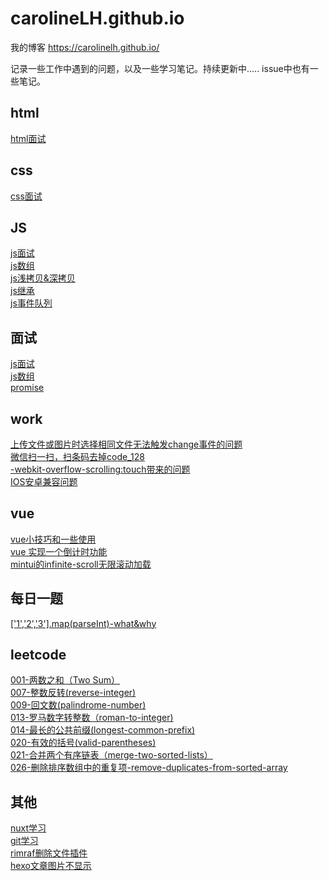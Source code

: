 # carolineLH.github.io
我的博客 https://carolinelh.github.io/

记录一些工作中遇到的问题，以及一些学习笔记。持续更新中.....
issue中也有一些笔记。

## html <br>
[html面试](https://carolinelh.github.io/2019/10/14/html%E9%9D%A2%E8%AF%95/#more)<br>


## css <br>
[css面试](https://carolinelh.github.io/2019/09/02/CSS%E9%9D%A2%E8%AF%95/)<br>


## JS <br>
[js面试](https://carolinelh.github.io/2019/08/31/JS%E9%9D%A2%E8%AF%95/)<br>
[js数组](https://carolinelh.github.io/2019/08/29/js%E6%95%B0%E7%BB%84/)<br>
[js浅拷贝&深拷贝](https://carolinelh.github.io/2019/08/26/js%E6%B7%B1%E6%8B%B7%E8%B4%9D/)<br>
[js继承](https://carolinelh.github.io/2019/09/10/js%E7%BB%A7%E6%89%BF/)<br>
[js事件队列](https://carolinelh.github.io/2019/11/06/从promise、process-nextTick、setTimeout出发，谈谈Event-Loop中的Job-queue/)<br>

## 面试 <br>
[js面试](https://carolinelh.github.io/2019/08/31/JS%E9%9D%A2%E8%AF%95/)<br>
[js数组](https://carolinelh.github.io/2019/08/29/js%E6%95%B0%E7%BB%84/)<br>
[promise](https://carolinelh.github.io/2019/09/09/Promise/)<br>

## work <br>
[上传文件或图片时选择相同文件无法触发change事件的问题](https://carolinelh.github.io/2019/08/28/%E4%B8%8A%E4%BC%A0%E6%96%87%E4%BB%B6%E6%88%96%E5%9B%BE%E7%89%87%E6%97%B6%E9%80%89%E6%8B%A9%E7%9B%B8%E5%90%8C%E6%96%87%E4%BB%B6%E6%97%A0%E6%B3%95%E8%A7%A6%E5%8F%91change%E4%BA%8B%E4%BB%B6%E7%9A%84%E9%97%AE%E9%A2%98/)<br>
[微信扫一扫，扫条码去掉code_128](https://carolinelh.github.io/2019/08/28/%E5%BE%AE%E4%BF%A1%E6%89%AB%E4%B8%80%E6%89%AB%EF%BC%8C%E6%89%AB%E6%9D%A1%E7%A0%81%E5%8E%BB%E6%8E%89code-128/)<br>
[-webkit-overflow-scrolling:touch带来的问题](https://carolinelh.github.io/2019/09/03/title/)<br>
[IOS安卓兼容问题](https://carolinelh.github.io/2019/08/01/IOS-%E5%AE%89%E5%8D%93%E5%85%BC%E5%AE%B9%E6%80%A7%E9%97%AE%E9%A2%98/)<br>

## vue <br>
[vue小技巧和一些使用](https://carolinelh.github.io/2019/08/05/vue%E5%B0%8F%E6%8A%80%E5%B7%A7%E5%92%8C%E4%B8%80%E4%BA%9B%E4%BD%BF%E7%94%A8/)<br>
[vue 实现一个倒计时功能](https://carolinelh.github.io/2019/08/05/vue-%E5%AE%9E%E7%8E%B0%E4%B8%80%E4%B8%AA%E5%80%92%E8%AE%A1%E6%97%B6%E5%8A%9F%E8%83%BD/)<br>
[mintui的infinite-scroll无限滚动加载](https://carolinelh.github.io/2019/10/23/vue%E4%B8%AD%E4%BD%BF%E7%94%A8mintui%E7%9A%84infinite-scroll%E7%BB%84%E4%BB%B6%E8%BF%9B%E8%A1%8C%E6%97%A0%E9%99%90%E6%BB%9A%E5%8A%A8%E5%8A%A0%E8%BD%BD/)<br>

## 每日一题<br>
[['1','2','3'].map(parseInt)-what&why](https://carolinelh.github.io/2019/09/22/%E7%AC%AC%E4%B8%80%E9%A2%98%EF%BC%9A-1-2-3-map-parseInt-what-why/)<br>

## leetcode<br>
[001-两数之和（Two Sum）](https://carolinelh.github.io/2019/12/02/001-%E4%B8%A4%E6%95%B0%E4%B9%8B%E5%92%8C%EF%BC%88Two-Sum%EF%BC%89/#more)<br>
[007-整数反转(reverse-integer)](https://carolinelh.github.io/2019/12/05/007-%E6%95%B4%E6%95%B0%E5%8F%8D%E8%BD%AC-reverse-integer/#more)<br>
[009-回文数(palindrome-number)](https://carolinelh.github.io/2019/12/05/009-%E5%9B%9E%E6%96%87%E6%95%B0-palindrome-number/#more)<br>
[013-罗马数字转整数（roman-to-integer)](https://carolinelh.github.io/2019/12/06/013-%E7%BD%97%E9%A9%AC%E6%95%B0%E5%AD%97%E8%BD%AC%E6%95%B4%E6%95%B0%EF%BC%88roman-to-integer%EF%BC%89/#more)<br>
[014-最长的公共前缀(longest-common-prefix)](https://carolinelh.github.io/2019/12/09/014-%E6%9C%80%E9%95%BF%E7%9A%84%E5%85%AC%E5%85%B1%E5%89%8D%E7%BC%80-longest-common-prefix/#more)<br>
[020-有效的括号(valid-parentheses)](https://carolinelh.github.io/2019/12/10/020-%E6%9C%89%E6%95%88%E7%9A%84%E6%8B%AC%E5%8F%B7-valid-parentheses/#more)<br>
[021-合并两个有序链表（merge-two-sorted-lists）](https://carolinelh.github.io/2019/12/11/021-%E5%90%88%E5%B9%B6%E4%B8%A4%E4%B8%AA%E6%9C%89%E5%BA%8F%E9%93%BE%E8%A1%A8%EF%BC%88merge-two-sorted-lists%EF%BC%89/)<br>
[026-删除排序数组中的重复项-remove-duplicates-from-sorted-array](https://carolinelh.github.io/2019/12/12/026-%E5%88%A0%E9%99%A4%E6%8E%92%E5%BA%8F%E6%95%B0%E7%BB%84%E4%B8%AD%E7%9A%84%E9%87%8D%E5%A4%8D%E9%A1%B9-remove-duplicates-from-sorted-array/)<br>

## 其他 <br>
[nuxt学习](https://carolinelh.github.io/2019/08/25/nuxt%E5%AD%A6%E4%B9%A0/)<br>
[git学习](https://carolinelh.github.io/2019/11/20/git学习/#more)<br>
[rimraf删除文件插件](https://carolinelh.github.io/2019/11/20/npm%E5%8C%85-rimraf/#more)<br>
[hexo文章图片不显示](https://carolinelh.github.io/2019/11/20/hexo%E6%96%87%E7%AB%A0%E5%9B%BE%E7%89%87%E4%B8%8D%E6%98%BE%E7%A4%BA%E7%9A%84%E5%9D%91/#more)<br>
